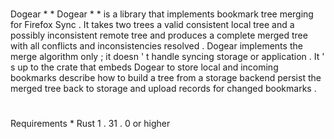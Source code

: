 #
Dogear
*
*
Dogear
*
*
is
a
library
that
implements
bookmark
tree
merging
for
Firefox
Sync
.
It
takes
two
trees
a
valid
consistent
local
tree
and
a
possibly
inconsistent
remote
tree
and
produces
a
complete
merged
tree
with
all
conflicts
and
inconsistencies
resolved
.
Dogear
implements
the
merge
algorithm
only
;
it
doesn
'
t
handle
syncing
storage
or
application
.
It
'
s
up
to
the
crate
that
embeds
Dogear
to
store
local
and
incoming
bookmarks
describe
how
to
build
a
tree
from
a
storage
backend
persist
the
merged
tree
back
to
storage
and
upload
records
for
changed
bookmarks
.
#
#
Requirements
*
Rust
1
.
31
.
0
or
higher
